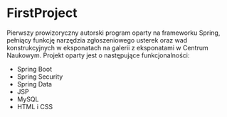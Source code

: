 # FirstProject

Pierwszy prowizoryczny autorski program oparty na frameworku Spring, pełniący funkcję narzędzia zgłoszeniowego usterek oraz wad konstrukcyjnych w eksponatach na galerii z eksponatami w Centrum Naukowym. Projekt oparty jest o następujące funkcjonalności:
* Spring Boot
* Spring Security
* Spring Data
* JSP
* MySQL
* HTML i CSS
